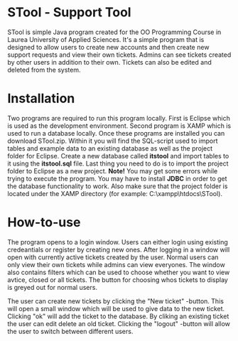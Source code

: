 # STool - Support Tool
STool is simple Java program created for the OO Programming Course in Laurea University of Applied Sciences.
It's a simple program that is designed to allow users to create new accounts and then create new support requests and view their own tickets. Admins can see tickets created by other users in addition to their own. Tickets can also be edited and deleted from the system.

# Installation
Two programs are required to run this program locally. First is Eclipse which is used as the development environment. Second program is XAMP which is used to run a database locally. Once these programs are installed you can download STool.zip. Within it you will find the SQL-script used to import tables and example data to an existing database as well as the project folder for Eclipse. Create a new database called <b>itstool</b> and import tables to it using the <b>itstool.sql</b> file. Last thing you need to do is to import the project folder to Eclipse as a new project. <b>Note!</b> You may get some errors while trying to execute the program. You may have to install <b>JDBC</b> in order to get the database functionality to work. Also make sure that the project folder is located under the XAMP directory (for example: C:\xampp\htdocs\STool).

# How-to-use
The program opens to a login window. Users can either login using existing credeantials or register by creating new ones. After logging in a window will open with currently active tickets created by the user. Normal users can only view their own tickets while admins can view everyones. The window also contains filters which can be used to choose whether you want to view avtice, closed or all tickets. The button for choosing whos tickets to display is greyed out for normal users.

The user can create new tickets by clicking the "New ticket" -button. This will open a small window which will be used to give data to the new ticket. Clicking "ok" will add the ticket to the database. By cliking an existing ticket the user can edit delete an old ticket. Clicking the "logout" -button will allow the user to switch between different users.
 
